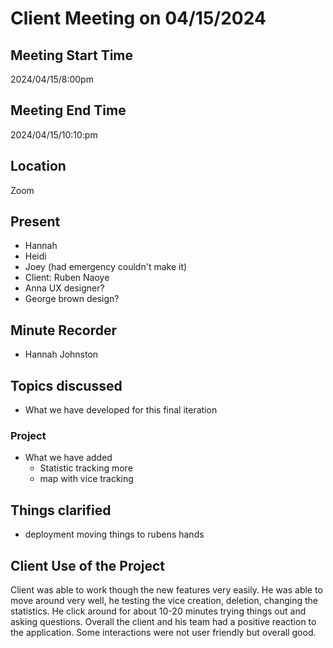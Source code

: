 # Client Meeting on 04/15/2024
## Meeting Start Time
2024/04/15/8:00pm
## Meeting End Time
2024/04/15/10:10:pm
## Location
Zoom
## Present
- Hannah 
- Heidi
- Joey  (had emergency couldn't make it)  
- Client: Ruben Naoye
- Anna UX designer?
- George brown design?
## Minute Recorder
- Hannah Johnston
## Topics discussed
- What we have developed for this final iteration
### Project
- What we have added 
    - Statistic tracking more
    - map with vice tracking

## Things clarified
- deployment moving things to rubens hands
## Client Use of the Project

Client was able to work though the new features very easily. He was able to move around very well, he testing the vice creation, deletion, changing the statistics. He click around for about 10-20 minutes trying things out and asking questions. Overall the client and his team had a positive reaction to the application.
Some interactions were not user friendly but overall good.

